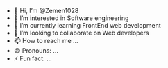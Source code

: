 - 👋 Hi, I’m @Zemen1028
- 👀 I’m interested in Software engineering
- 🌱 I’m currently learning FrontEnd web development
- 💞️ I’m looking to collaborate on Web developers
- 📫 How to reach me ...
- 😄 Pronouns: ...
- ⚡ Fun fact: ...

<!---
Zemen1028/Zemen1028 is a ✨ special ✨ repository because its `README.md` (this file) appears on your GitHub profile.
You can click the Preview link to take a look at your changes.
--->
